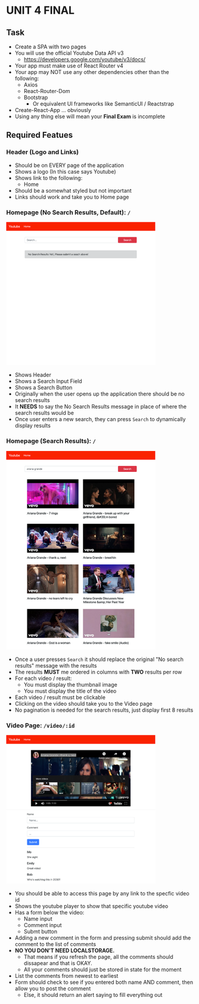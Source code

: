 # UNIT 4 FINAL

## Task

- Create a SPA with two pages
- You will use the official Youtube Data API v3
  - https://developers.google.com/youtube/v3/docs/
- Your app must make use of React Router v4
- Your app may NOT use any other dependencies other than the following:
  - Axios
  - React-Router-Dom
  - Bootstrap
    - Or equivalent UI frameworks like SemanticUI / Reactstrap
- Create-React-App ... obviously
- Using any thing else will mean your **Final Exam** is incomplete

## Required Featues

### Header (Logo and Links)

- Should be on EVERY page of the application
- Shows a logo (In this case says Youtube)
- Shows link to the following:
  - Home
- Should be a somewhat styled but not important
- Links should work and take you to Home page

### Homepage (No Search Results, Default): `/`

<img src='assets/home-1.png' width='400'>

- Shows Header
- Shows a Search Input Field
- Shows a Search Button
- Originally when the user opens up the application there should be no search results
- It **NEEDS** to say the No Search Results message in place of where the search results would be
- Once user enters a new search, they can press `Search` to dynamically display results

### Homepage (Search Results): `/`

<img src='assets/home-2.png' width='400'>

- Once a user presses `Search` it should replace the original "No search results" message with the results
- The results **MUST** me ordered in columns with **TWO** results per row
- For each video / result:
  - You must display the thumbnail image
  - You must display the title of the video
- Each video / result must be clickable
- Clicking on the video should take you to the Video page
- No pagination is needed for the search results, just display first 8 results

### Video Page: `/video/:id`

<img src='assets/video.png' width='400'>

- You should be able to access this page by any link to the specfic video id
- Shows the youtube player to show that specific youtube video
- Has a form below the video:
  - Name input
  - Comment input
  - Submt button
- Adding a new comment in the form and pressing submit should add the comment to the list of comments
- **NO YOU DON'T NEED LOCALSTORAGE.**
  - That means if you refresh the page, all the comments should dissapear and that is OKAY.
  - All your comments should just be stored in state for the moment
- List the comments from newest to earliest
- Form should check to see if you entered both name AND comment, then allow you to post the comment
  - Else, it should return an alert saying to fill everything out


